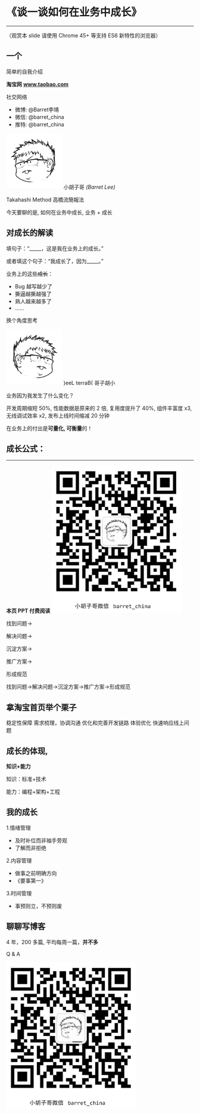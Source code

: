 # 《谈一谈如何在业务中成长》
  ________________________________
  （观赏本 slide 请使用 Chrome 45+ 等支持 ES6 新特性的浏览器）

## 一个
  简单的自我介绍

**淘宝网**
**www.taobao.com**

社交网络
- 微博: @Barret李靖
- 微信: @barret_china
- 推特: @barret_china

![小胡子哥头像](./resources/avatar150.png)
小胡子哥 *(Barret Lee)*

Takahashi Method
高橋流簡報法

今天要聊的是,
如何在业务中成长,
业务 + 成长

## 对**成长**的解读

填句子：“_____，这是我在业务上的成长。”

或者填这个句子：“我成长了，因为_____。”

业务上的这些~~成长~~：
- Bug 越写越少了
- 撕逼越撕越强了
- 熟人越来越多了
- ……

换个角度思考

![小胡子哥头像反转](./resources/avatar150-reverse.png)
)eeL terraB( 哥子胡小

业务因为我发生了什么变化？

开发周期缩短 50%,
性能数据是原来的 2 倍,
复用度提升了 40%,
组件丰富度 x3,
无线调试效率 x2,
发布上线时间缩减 20 分钟

在业务上的付出是**可量化, 可衡量**的！

## 成长公式：

------------
**本页 PPT 付费阅读**
![微信加好友](./resources/wechart.png)

找到问题→

解决问题→

沉淀方案→

推广方案→

形成规范

找到问题→解决问题→沉淀方案→推广方案→形成规范

## 拿**淘宝首页**举个栗子

稳定性保障
需求梳理，协调沟通
优化和完善开发链路
体验优化
快速响应线上问题

## 成长的体现,
  **知识+能力**

知识：标准+技术

能力：编程+架构+工程

## 我的成长

1.情绪管理
- 及时补位而非袖手旁观
- 了解而非拒绝

2.内容管理
- 做事之前明确方向
- 《要事第一》

3.时间管理
- 事预则立，不预则废

## 聊聊写博客

4 年，200 多篇,
平均每周一篇，**并不多**

Q & A

![微信加好友](./resources/wechart.png)
